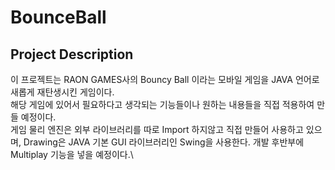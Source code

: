 # BounceBall

## Project Description
이 프로젝트는 RAON GAMES사의 Bouncy Ball 이라는 모바일 게임을 JAVA 언어로 새롭게 재탄생시킨 게임이다.\
해당 게임에 있어서 필요하다고 생각되는 기능들이나 원하는 내용들을 직접 적용하여 만들 예정이다.\
게임 물리 엔진은 외부 라이브러리를 따로 Import 하지않고 직접 만들어 사용하고 있으며,
Drawing은 JAVA 기본 GUI 라이브러리인 Swing을 사용한다.
개발 후반부에 Multiplay 기능을 넣을 예정이다.\
